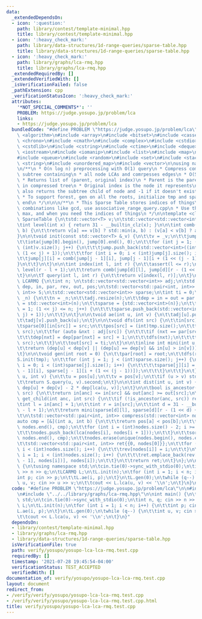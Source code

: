 ```yaml
---
data:
  _extendedDependsOn:
  - icon: ':question:'
    path: library/contest/template-minimal.hpp
    title: library/contest/template-minimal.hpp
  - icon: ':heavy_check_mark:'
    path: library/data-structures/1d-range-queries/sparse-table.hpp
    title: library/data-structures/1d-range-queries/sparse-table.hpp
  - icon: ':heavy_check_mark:'
    path: library/graphs/lca-rmq.hpp
    title: library/graphs/lca-rmq.hpp
  _extendedRequiredBy: []
  _extendedVerifiedWith: []
  _isVerificationFailed: false
  _pathExtension: cpp
  _verificationStatusIcon: ':heavy_check_mark:'
  attributes:
    '*NOT_SPECIAL_COMMENTS*': ''
    PROBLEM: https://judge.yosupo.jp/problem/lca
    links:
    - https://judge.yosupo.jp/problem/lca
  bundledCode: "#define PROBLEM \"https://judge.yosupo.jp/problem/lca\"\n\n\n#include\
    \ <algorithm>\n#include <array>\n#include <bitset>\n#include <cassert>\n#include\
    \ <chrono>\n#include <cmath>\n#include <complex>\n#include <cstdio>\n#include\
    \ <cstdlib>\n#include <cstring>\n#include <ctime>\n#include <deque>\n#include\
    \ <iostream>\n#include <iomanip>\n#include <list>\n#include <map>\n#include <numeric>\n\
    #include <queue>\n#include <random>\n#include <set>\n#include <stack>\n#include\
    \ <string>\n#include <unordered_map>\n#include <vector>\n\nusing namespace std;\n\
    \n/**\n * O(n log n) preprocessing with O(1) query\n * Compress compute sthe minimal\
    \ subtree containing\n * all node LCAs and comrpesses edges\n * O(S log S) compression\n\
    \ * Returns list of (parent, original index)\n * Parent is the parent of node\
    \ in compressed tree\n * Original index is the node it represents\n * get_child\
    \ also returns the subtree child of node and -1 if it doesn't exist in O(1)\n\
    \ * To support forest, gen on all the roots, initialize tmp and sparse at the\
    \ end\n */\n\n\n/**\n * This Sparse Table stores indices of things\n * For destructive\
    \ combinations like gcd, use associative_range_query.cpp\n * Use this for min,\
    \ max, and when you need the indices of things\n */\n\ntemplate <class T> struct\
    \ SparseTable {\n\tstd::vector<T> v;\n\tstd::vector<std::vector<int>> jump;\n\n\
    \tint level(int x) { return 31 - __builtin_clz(x); }\n\n\tint comb(int a, int\
    \ b) {\n\t\treturn v[a] == v[b] ? std::min(a, b) : (v[a] < v[b] ? a : b);\n\t\
    }\n\n\tvoid init(const std::vector<T> &_v) {\n\t\tv = _v;\n\t\tjump = {std::vector<int>((int)v.size())};\n\
    \t\tiota(jump[0].begin(), jump[0].end(), 0);\n\t\tfor (int j = 1; (1 << j) <=\
    \ (int)v.size(); j++) {\n\t\t\tjump.push_back(std::vector<int>((int)v.size() -\
    \ (1 << j) + 1));\n\t\t\tfor (int i = 0; i < (int)jump[j].size(); i++) {\n\t\t\
    \t\tjump[j][i] = comb(jump[j - 1][i], jump[j - 1][i + (1 << (j - 1))]);\n\t\t\t\
    }\n\t\t}\n\t}\n\n\tint index(int l, int r) {\n\t\tassert(l <= r);\n\t\tint d =\
    \ level(r - l + 1);\n\t\treturn comb(jump[d][l], jump[d][r - (1 << d) + 1]);\n\
    \t}\n\n\tT query(int l, int r) {\n\t\treturn v[index(l, r)];\n\t}\n};\n\nstruct\
    \ LCARMQ {\n\tint n; \n\tstd::vector<std::vector<int>> adj;\n\tstd::vector<int>\
    \ dep, in, par, rev, out, pos;\n\tstd::vector<std::pair<int, int>> tmp;\n\tSparseTable<std::pair<int,\
    \ int>> S;\n\tstd::vector<std::vector<int>> sparse;\n\tint ti = 0;\n\n\tvoid init(int\
    \ _n) {\n\t\tn = _n;\n\t\tadj.resize(n);\n\t\tdep = in = out = par = rev = pos\
    \ = std::vector<int>(n);\n\t\tsparse = {std::vector<int>(n)};\n\t\tfor (int j\
    \ = 1; (1 << j) <= n; j++) {\n\t\t\tsparse.push_back(std::vector<int>(n - (1 <<\
    \ j) + 1));\n\t\t}\n\t}\n\n\tvoid ae(int u, int v) {\n\t\tadj[u].push_back(v);\n\
    \t\tadj[v].push_back(u);\n\t}\n\n\tvoid dfs(int src) {\n\t\tin[src] = ti++;\n\t\
    \tsparse[0][in[src]] = src;\n\t\tpos[src] = (int)tmp.size();\n\t\ttmp.emplace_back(dep[src],\
    \ src);\n\t\tfor (auto &nxt : adj[src]) {\n\t\t\tif (nxt == par[src]) continue;\n\
    \t\t\tdep[nxt] = dep[par[nxt] = src] + 1;\n\t\t\tdfs(nxt);\n\t\t\ttmp.emplace_back(dep[src],\
    \ src);\n\t\t}\n\t\tout[src] = ti;\n\t}\n\n\tinline int mini(int u, int v) {\n\
    \t\treturn (dep[u] < dep[v] || (dep[u] == dep[v] && in[u] > in[v])) ? u : v;\n\
    \t}\n\n\tvoid gen(int root = 0) {\n\t\tpar[root] = root;\n\t\tdfs(root);\n\t\t\
    S.init(tmp); \n\t\tfor (int j = 1; j < (int)sparse.size(); j++) {\n\t\t\tfor (int\
    \ i = 0; i < (int)sparse[j].size(); i++) {\n\t\t\t\tsparse[j][i] = mini(sparse[j\
    \ - 1][i], sparse[j - 1][i + (1 << (j - 1))]);\n\t\t\t}\n\t\t}\n\t}\n\n\tint lca(int\
    \ u, int v) {\n\t\tu = pos[u];\n\t\tv = pos[v];\n\t\tif (u > v) std::swap(u, v);\n\
    \t\treturn S.query(u, v).second;\n\t}\n\n\tint dist(int u, int v) {\n\t\treturn\
    \ dep[u] + dep[v] - 2 * dep[lca(u, v)];\n\t}\n\n\tbool is_ancestor(int anc, int\
    \ src) {\n\t\treturn in[anc] <= in[src] && out[anc] >= out[src];\n\t}\n\n\tint\
    \ get_child(int anc, int src) {\n\t\tif (!is_ancestor(anc, src)) return -1;\n\t\
    \tint l = in[anc] + 1;\n\t\tint r = in[src];\n\t\tint d = 31 - __builtin_clz(r\
    \ - l + 1);\n\t\treturn mini(sparse[d][l], sparse[d][r - (1 << d) + 1]);\n\t}\n\
    \t\n\tstd::vector<std::pair<int, int>> compress(std::vector<int> nodes) {\n\t\t\
    auto cmp = [&](int a, int b) {\n\t\t\treturn pos[a] < pos[b];\n\t\t};\n\t\tsort(nodes.begin(),\
    \ nodes.end(), cmp);\n\t\tfor (int i = (int)nodes.size() - 2; i >= 0; i--) {\n\
    \t\t\tnodes.push_back(lca(nodes[i], nodes[i + 1]));\n\t\t}\n\t\tsort(nodes.begin(),\
    \ nodes.end(), cmp);\n\t\tnodes.erase(unique(nodes.begin(), nodes.end()), nodes.end());\n\
    \t\tstd::vector<std::pair<int, int>> ret{{0, nodes[0]}};\n\t\tfor (int i = 0;\
    \ i < (int)nodes.size(); i++) {\n\t\t\trev[nodes[i]] = i;\n\t\t}\n\t\tfor (int\
    \ i = 1; i < (int)nodes.size(); i++) {\n\t\t\tret.emplace_back(rev[lca(nodes[i\
    \ - 1], nodes[i])], nodes[i]);\n\t\t}\n\t\treturn ret;\n\t}\n};\n\nint main()\
    \ {\n\tusing namespace std;\n\tcin.tie(0)->sync_with_stdio(0);\n\tint n, q; cin\
    \ >> n >> q;\n\tLCARMQ L;\n\tL.init(n);\n\tfor (int i = 1; i < n; i++) {\n\t\t\
    int p; cin >> p;\n\t\tL.ae(i, p);\n\t}\n\tL.gen(0);\n\twhile (q--) {\n\t\tint\
    \ u, v; cin >> u >> v;\n\t\tcout << L.lca(u, v) << '\\n';\n\t}\n}\n"
  code: "#define PROBLEM \"https://judge.yosupo.jp/problem/lca\"\n\n#include \"../../library/contest/template-minimal.hpp\"\
    \n#include \"../../library/graphs/lca-rmq.hpp\"\n\nint main() {\n\tusing namespace\
    \ std;\n\tcin.tie(0)->sync_with_stdio(0);\n\tint n, q; cin >> n >> q;\n\tLCARMQ\
    \ L;\n\tL.init(n);\n\tfor (int i = 1; i < n; i++) {\n\t\tint p; cin >> p;\n\t\t\
    L.ae(i, p);\n\t}\n\tL.gen(0);\n\twhile (q--) {\n\t\tint u, v; cin >> u >> v;\n\
    \t\tcout << L.lca(u, v) << '\\n';\n\t}\n}"
  dependsOn:
  - library/contest/template-minimal.hpp
  - library/graphs/lca-rmq.hpp
  - library/data-structures/1d-range-queries/sparse-table.hpp
  isVerificationFile: true
  path: verify/yosupo/yosupo-lca-lca-rmq.test.cpp
  requiredBy: []
  timestamp: '2021-07-28 19:45:54-04:00'
  verificationStatus: TEST_ACCEPTED
  verifiedWith: []
documentation_of: verify/yosupo/yosupo-lca-lca-rmq.test.cpp
layout: document
redirect_from:
- /verify/verify/yosupo/yosupo-lca-lca-rmq.test.cpp
- /verify/verify/yosupo/yosupo-lca-lca-rmq.test.cpp.html
title: verify/yosupo/yosupo-lca-lca-rmq.test.cpp
---
```

